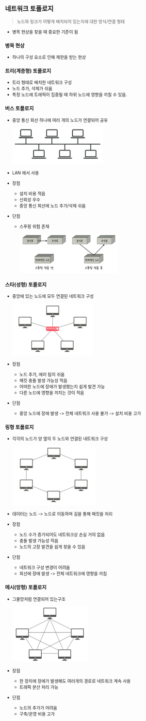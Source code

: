 
## 네트워크 토폴로지
> 노드와 링크가 어떻게 배치되어 있는지에 대한 방식/연결 형태
- 병목 현상을 찾을 때 중요한 기준이 됨

### 병목 현상
- 하나의 구성 요소로 인해 제한을 받는 현상

### 트리(계층형) 토폴로지
- 트리 형태로 배치한 네트워크 구성
- 노드 추가, 삭제가 쉬움
- 특정 노드에 트래픽이 집중될 때 하위 노드에 영향을 끼칠 수 있음.

### 버스 토폴로지
- 중앙 통신 회선 하나에 여러 개의 노드가 연결되어 공유

  ![img_5.png](img/img_5.png)
- LAN 에서 사용
- 장점
    - 설치 비용 적음
    - 신뢰성 우수
    - 중앙 통신 회선에 노드 추가/삭제 쉬움
- 단점
    - 스푸핑 위험 존재
  
      ![img_3.png](img/img_3.png)

### 스타(성형) 토폴로지
- 중앙에 있는 노드에 모두 연결된 네트워크 구성

  ![img_4.png](img/img_4.png)
- 장점
    - 노드 추가, 에러 탐지 쉬움
    - 패킷 충돌 발생 가능성 적음
    - 어떠한 노드에 장애가 발생했는지 쉽게 발견 가능
    - 다른 노드에 영향을 끼치는 것이 적음
- 단점
    - 중앙 노드에 장애 발생 -> 전체 네트워크 사용 불가 -> 설치 비용 고가

### 링형 토폴로지
- 각각의 노드가 양 옆의 두 노드와 연결된 네트워크 구성

  ![img_6.png](img/img_6.png)
- 데이터는 노드 -> 노드로 이동하며 길을 통해 패킷을 처리
- 장점
    - 노드 수가 증가되어도 네트워크상 손실 거의 없음
    - 충돌 발생 가능성 적음
    - 노드의 고장 발견을 쉽게 찾을 수 있음
- 단점
    - 네트워크 구성 변경이 어려움
    - 회선에 장애 발생 -> 전체 네트워크에 영향을 끼침

### 메시(망형) 토폴로지
- 그물망처럼 연결되어 있는구조

  ![img_7.png](img/img_7.png)
- 장점
    - 한 장치에 장애가 발생해도 여러개의 경로로 네트워크 계속 사용
    - 트래픽 분산 처리 가능
- 단점
    - 노드의 추가가 어려움
    - 구축/운영 비용 고가

